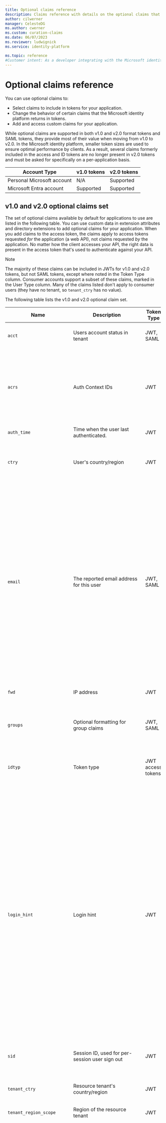 ```yaml
---
title: Optional claims reference
description: Claims reference with details on the optional claims that can be included in tokens in the Microsoft identity platform.
author: cilwerner
manager: CelesteDG
ms.author: cwerner
ms.custom: curation-claims
ms.date: 06/07/2023
ms.reviewer: ludwignick
ms.service: identity-platform

ms.topic: reference
#Customer intent: As a developer integrating with the Microsoft identity platform, I want a list of the different optional claims and their uses, so that I can select the specific claims to include in tokens for my application and customize the behavior of certain claims.
---
```


# Optional claims reference

You can use optional claims to:

- Select claims to include in tokens for your application.
- Change the behavior of certain claims that the Microsoft identity platform returns in tokens.
- Add and access custom claims for your application.

While optional claims are supported in both v1.0 and v2.0 format tokens and SAML tokens, they provide most of their value when moving from v1.0 to v2.0. In the Microsoft identity platform, smaller token sizes are used to ensure optimal performance by clients. As a result, several claims formerly included in the access and ID tokens are no longer present in v2.0 tokens and must be asked for specifically on a per-application basis.

| Account Type | v1.0 tokens | v2.0 tokens |
|--------------|-------------|-------------|
| Personal Microsoft account | N/A | Supported |
| Microsoft Entra account | Supported | Supported |

## v1.0 and v2.0 optional claims set

The set of optional claims available by default for applications to use are listed in the following table. You can use custom data in extension attributes and directory extensions to add optional claims for your application. When you add claims to the access token, the claims apply to access tokens requested *for* the application (a web API), not claims requested *by* the application. No matter how the client accesses your API, the right data is present in the access token that's used to authenticate against your API.

> [!NOTE]
>The majority of these claims can be included in JWTs for v1.0 and v2.0 tokens, but not SAML tokens, except where noted in the Token Type column. Consumer accounts support a subset of these claims, marked in the User Type column.  Many of the claims listed don't apply to consumer users (they have no tenant, so `tenant_ctry` has no value).

The following table lists the v1.0 and v2.0 optional claim set.

| Name | Description | Token Type | User Type | Notes |
|------|-------------|------------|-----------|-------|
| `acct` | Users account status in tenant | JWT, SAML | | If the user is a member of the tenant, the value is `0`. If they're a guest, the value is `1`. |
| `acrs` | Auth Context IDs | JWT | Microsoft Entra ID | Indicates the Auth Context IDs of the operations that the bearer is eligible to perform. Auth Context IDs can be used to trigger a demand for step-up authentication from within your application and services. Often used along with the `xms_cc` claim. |
| `auth_time` | Time when the user last authenticated. | JWT | | |
| `ctry` | User's country/region | JWT |  | This claim is returned if it's present and the value of the field is a standard two-letter country/region code, such as FR, JP, SZ, and so on. |
| `email` | The reported email address for this user | JWT, SAML | MSA, Microsoft Entra ID | This value is included by default if the user is a guest in the tenant. For managed users (the users inside the tenant), it must be requested through this optional claim or, on v2.0 only, with the OpenID scope. This value isn't guaranteed to be correct, and is mutable over time - never use it for authorization or to save data for a user. For more information, see [Validate the user has permission to access this data](access-tokens.md). If you're using the email claim for authorization, we recommend [performing a migration to move to a more secure claim](./migrate-off-email-claim-authorization.md). If you require an addressable email address in your app, request this data from the user directly, using this claim as a suggestion or prefill in your UX. |
| `fwd` | IP address | JWT | | Adds the original address of the requesting client (when inside a VNET). |
| `groups` | Optional formatting for group claims | JWT, SAML | | The `groups` claim is used with the GroupMembershipClaims setting in the [application manifest](reference-app-manifest.md), which must be set as well. |
| `idtyp` | Token type | JWT access tokens | Special: only in app-only access tokens | The value is `app` when the token is an app-only token. This claim is the most accurate way for an API to determine if a token is an app token or an app+user token. |
| `login_hint` | Login hint | JWT | MSA, Microsoft Entra ID | An opaque, reliable login hint claim that's base 64 encoded. Don't modify this value. This claim is the best value to use for the `login_hint` OAuth parameter in all flows to get SSO. It can be passed between applications to help them silently SSO as well - application A can sign in a user, read the `login_hint` claim, and then send the claim and the current tenant context to application B in the query string or fragment when the user selects on a link that takes them to application B. To avoid race conditions and reliability issues, the `login_hint` claim *doesn't* include the current tenant for the user, and defaults to the user's home tenant when used. In a guest scenario where the user is from another tenant, a tenant identifier must be provided in the sign-in request. and pass the same to apps you partner with. This claim is intended for use with your SDK's existing `login_hint` functionality, however that it exposed. |
| `sid` | Session ID, used for per-session user sign out | JWT | Personal and Microsoft Entra accounts. | |
| `tenant_ctry` | Resource tenant's country/region | JWT | | Same as `ctry` except set at a tenant level by an admin. Must also be a standard two-letter value. |
| `tenant_region_scope` | Region of the resource tenant | JWT | | |
| `upn` | UserPrincipalName | JWT, SAML | | An identifier for the user that can be used with the `username_hint` parameter. Not a durable identifier for the user and shouldn't be used for authorization or to uniquely identity user information (for example, as a database key). Instead, use the user object ID (`oid`) as a database key. For more information, see [Secure applications and APIs by validating claims](claims-validation.md). Users signing in with an [alternate login ID](~/identity/authentication/howto-authentication-use-email-signin.md) shouldn't be shown their User Principal Name (UPN). Instead, use the following ID token claims for displaying sign-in state to the user: `preferred_username` or `unique_name` for v1 tokens and `preferred_username` for v2 tokens. Although this claim is automatically included, you can specify it as an optional claim to attach other properties to modify its behavior in the guest user case. You should use the `login_hint` claim for `login_hint` use - human-readable identifiers like UPN are unreliable. |
| `verified_primary_email` | Sourced from the user's PrimaryAuthoritativeEmail | JWT | | |
| `verified_secondary_email` | Sourced from the user's SecondaryAuthoritativeEmail   | JWT | | |
| `vnet` | VNET specifier information. | JWT | | |
| `xms_cc` | Client Capabilities | JWT | Microsoft Entra ID | Indicates whether the client application that acquired the token is capable of handling claims challenges. It's often used along with claim `acrs`. This claim is commonly used in Conditional Access and Continuous Access Evaluation scenarios. The resource server or service application that the token is issued for controls the presence of this claim in a token. A value of `cp1` in the access token is the authoritative way to identify that a client application is capable of handling a claims challenge. For more information, see [Claims challenges, claims requests and client capabilities](claims-challenge.md?tabs=dotnet). |
| `xms_edov` | Boolean value indicating whether the user's email domain owner has been verified. | JWT | | An email is considered to be domain verified if it belongs to the tenant where the user account resides and the tenant admin has done verification of the domain. Also, the email must be from a Microsoft account (MSA), a Google account, or used for authentication using the one-time passcode (OTP) flow. Facebook and SAML/WS-Fed accounts **do not** have verified domains. For this claim to be returned in the token, the presence of the `email` claim is required. | 
| `xms_pdl` | Preferred data location | JWT | | For Multi-Geo tenants, the preferred data location is the three-letter code showing the geographic region the user is in. For more information, see the [Microsoft Entra Connect documentation about preferred data location](~/identity/hybrid/connect/how-to-connect-sync-feature-preferreddatalocation.md). |
| `xms_pl` | User preferred language | JWT | | The user's preferred language, if set. Sourced from their home tenant, in guest access scenarios. Formatted LL-CC ("en-us"). |
| `xms_tpl` | Tenant preferred language| JWT | | The resource tenant's preferred language, if set. Formatted LL ("en"). |
| `ztdid` | Zero-touch Deployment ID | JWT | | The device identity used for `Windows AutoPilot`. |

> [!WARNING]
> Never use `email` or `upn` claim values to store or determine whether the user in an access token should have access to data. Mutable claim values like these can change over time, making them insecure and unreliable for authorization.

## v2.0-specific optional claims set

These claims are always included in v1.0 tokens, but not included in v2.0 tokens unless requested. These claims are only applicable for JWTs (ID tokens and access tokens).

| JWT Claim | Name | Description | Notes |
|-----------|------|-------------|-------|
| `ipaddr` | IP Address | The IP address the client logged in from. | |
| `onprem_sid` | On-premises Security Identifier | | |
| `pwd_exp` | Password Expiration Time | The number of seconds after the time in the `iat` claim at which the password expires. This claim is only included when the password is expiring soon (as defined by "notification days" in the password policy). | |
| `pwd_url` | Change Password URL | A URL that the user can visit to change their password. This claim is only included when the password is expiring soon (as defined by "notification days" in the password policy). | |
| `in_corp` | Inside Corporate Network | Signals if the client is logging in from the corporate network. If they're not, the claim isn't included. | Based off of the [trusted IPs](~/identity/authentication/howto-mfa-mfasettings.md#trusted-ips) settings in MFA. |
| `family_name` | Last Name | Provides the last name, surname, or family name of the user as defined in the user object. For example, `"family_name":"Miller"`. | Supported in MSA and Microsoft Entra ID. Requires the `profile` scope. |
| `given_name` | First name | Provides the first or "given" name of the user, as set on the user object. For example, `"given_name": "Frank"`. | Supported in MSA and Microsoft Entra ID. Requires the `profile` scope. |
| `upn` | User Principal Name | An identifier for the user that can be used with the `username_hint` parameter. Not a durable identifier for the user and shouldn't be used for authorization or to uniquely identity user information (for example, as a database key). For more information, see [Secure applications and APIs by validating claims](claims-validation.md). Instead, use the user object ID (`oid`) as a database key. Users signing in with an [alternate login ID](~/identity/authentication/howto-authentication-use-email-signin.md) shouldn't be shown their User Principal Name (UPN). Instead, use the following `preferred_username` claim for displaying sign-in state to the user. | Requires the `profile` scope. |

## v1.0-specific optional claims set

Some of the improvements of the v2 token format are available to apps that use the v1 token format, as they help improve security and reliability. These improvements only apply to JWTs, not SAML tokens.

| JWT Claim | Name | Description | Notes |
|-----------|------|-------------|-------|
|`aud` | Audience | Always present in JWTs, but in v1 access tokens it can be emitted in various ways - any appID URI, with or without a trailing slash, and the client ID of the resource. This randomization can be hard to code against when performing token validation. Use `additionalProperties` for this claim to ensure it's always set to the resource's client ID in v1 access tokens. | v1 JWT access tokens only|
|`preferred_username` | Preferred username | Provides the preferred username claim within v1 tokens. This claim makes it easier for apps to provide username hints and show human readable display names, regardless of their token type. It's recommended that you use this optional claim instead of using, `upn` or `unique_name`. | v1 ID tokens and access tokens |

### `additionalProperties` of optional claims

Some optional claims can be configured to change the way the claim is returned. These `additionalProperties` are mostly used to help migration of on-premises applications with different data expectations. For example, `include_externally_authenticated_upn_without_hash` helps with clients that can't handle hash marks (`#`) in the UPN.

| Property name | `additionalProperty` name | Description |
|---------------|--------------------------|-------------|
| `upn` | | Can be used for both SAML and JWT responses, and for v1.0 and v2.0 tokens. |
| | `include_externally_authenticated_upn` | Includes the guest UPN as stored in the resource tenant. For example, `foo_hometenant.com#EXT#@resourcetenant.com`. |
| | `include_externally_authenticated_upn_without_hash` | Same as listed previously, except that the hash marks (`#`) are replaced with underscores (`_`), for example `foo_hometenant.com_EXT_@resourcetenant.com`. |
| `aud` | | In v1 access tokens, this claim is used to change the format of the `aud` claim.  This claim has no effect in v2 tokens or either version's ID tokens, where the `aud` claim is always the client ID. Use this configuration to ensure that your API can more easily perform audience validation. Like all optional claims that affect the access token, the resource in the request must set this optional claim, since resources own the access token. |
| | `use_guid` | Emits the client ID of the resource (API) in GUID format as the `aud` claim always instead of it being runtime dependent. For example, if a resource sets this flag, and its client ID is `bb0a297b-6a42-4a55-ac40-09a501456577`, any app that requests an access token for that resource receives an access token with `aud` : `bb0a297b-6a42-4a55-ac40-09a501456577`. Without this claim set, an API could get tokens with an `aud` claim of `api://MyApi.com`, `api://MyApi.com/`, `api://myapi.com/AdditionalRegisteredField` or any other value set as an app ID URI for that API, and the client ID of the resource. |
| `idtyp` | | This claim is used to get the type of token (app, user, device). By default it's only emitted for app-only tokens. Like all optional claims that affect the access token, the resource in the request must set this optional claim, since resources own the access token. |
| | `include_user_token` | Emits the `idtyp` claim for users token. Without this optional additional peroperty for the idtyp claim set, an API only gets the claim for app tokens. |

#### `additionalProperties` example

```json
"optionalClaims": {
    "idToken": [
        {
            "name": "upn",
            "essential": false,
            "additionalProperties": [
                "include_externally_authenticated_upn"
            ]
        }
    ]
}
```

This `optionalClaims` object causes the ID token returned to the client to include a `upn` claim with the other home tenant and resource tenant information. The `upn` claim is only changed in the token if the user is a guest in the tenant (that uses a different IDP for authentication).

## See also

- [Access token](access-tokens.md)
- [ID token](id-tokens.md)

## Next steps

- Learn more about [configuring optional claims](optional-claims.md).
